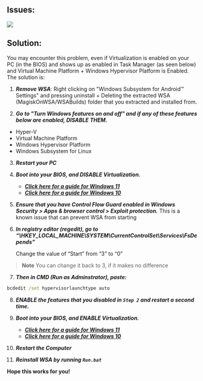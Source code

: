 ## Issues:

<img src="https://user-images.githubusercontent.com/68629435/213985345-a6fc6e97-63f3-4741-8965-8d62a0d6b824.png"/>

## Solution: 

You may encounter this problem, even if Virtualization is enabled on your PC (in the BIOS) and shows up as enabled in Task Manager (as seen below) and Virtual Machine Platform + Windows Hypervisor Platform is Enabled. The solution is:

1. ***Remove WSA***: Right clicking on "Windows Subsystem for Android™ Settings" and pressing uninstall + Deleting the extracted WSA (MagiskOnWSA/WSABuilds) folder that you extracted and installed from.

2. ***Go to "Turn Windows features on and off" and if any of these features below are enabled, DISABLE THEM.***

- Hyper-V
- Virtual Machine Platform
- Windows Hypervisor Platform
- Windows Subsystem for Linux

3. ***Restart your PC***

4. ***Boot into your BIOS, and DISABLE Virtualization.***

    - ***[Click here for a guide for Windows 11](https://support.microsoft.com/en-us/windows/enable-virtualization-on-windows-11-pcs-c5578302-6e43-4b4b-a449-8ced115f58e1)***
    - ***[Click here for a guide for Windows 10](https://support.microsoft.com/en-us/windows/enable-virtualization-on-windows-10-pcs-c5578302-6e43-4b4b-a449-8ced115f58e1)***

5. ***Ensure that you have Control Flow Guard enabled in Windows Security > Apps & browser control > Exploit protection.*** This is a known issue that can prevent WSA from starting

6.  ***In registry editor (regedit), go to “\HKEY_LOCAL_MACHINE\SYSTEM\CurrentControlSet\Services\FsDepends"***

    Change the value of “Start” from “3” to “0”

> **Note**
> You can change it back to 3, if it makes no difference

7. ***Then in CMD (Run as Adminstrator), paste:***

```cmd
bcdedit /set hypervisorlaunchtype auto
```

8. ***ENABLE the features that you disabled in ``Step 2`` and restart a second time.*** 

9. ***Boot into your BIOS, and ENABLE Virtualization.***

    - ***[Click here for a guide for Windows 11](https://support.microsoft.com/en-us/windows/enable-virtualization-on-windows-11-pcs-c5578302-6e43-4b4b-a449-8ced115f58e1)***
    - ***[Click here for a guide for Windows 10](https://support.microsoft.com/en-us/windows/enable-virtualization-on-windows-10-pcs-c5578302-6e43-4b4b-a449-8ced115f58e1)***

10. ***Restart the Computer***

11. ***Reinstall WSA by running `Run.bat`***

**Hope this works for you!**
